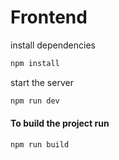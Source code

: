 # Frontend

install dependencies
```bash
npm install
```

start the server
```bash
npm run dev
```

#### To build the project run
```bash
npm run build
```
